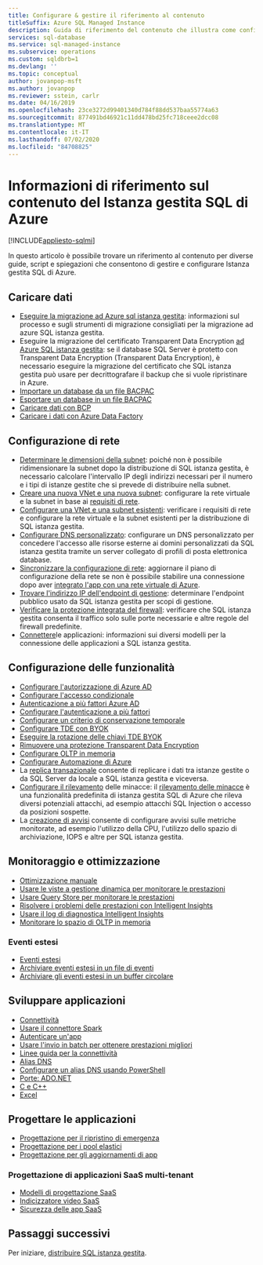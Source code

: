 ```yaml
---
title: Configurare & gestire il riferimento al contenuto
titleSuffix: Azure SQL Managed Instance
description: Guida di riferimento del contenuto che illustra come configurare e gestire Istanza gestita SQL di Azure.
services: sql-database
ms.service: sql-managed-instance
ms.subservice: operations
ms.custom: sqldbrb=1
ms.devlang: ''
ms.topic: conceptual
author: jovanpop-msft
ms.author: jovanpop
ms.reviewer: sstein, carlr
ms.date: 04/16/2019
ms.openlocfilehash: 23ce3272d99401340d784f88dd537baa55774a63
ms.sourcegitcommit: 877491bd46921c11dd478bd25fc718ceee2dcc08
ms.translationtype: MT
ms.contentlocale: it-IT
ms.lasthandoff: 07/02/2020
ms.locfileid: "84708825"
---
```

# <a name="azure-sql-managed-instance-content-reference"></a>Informazioni di riferimento sul contenuto del Istanza gestita SQL di Azure
[!INCLUDE[appliesto-sqlmi](../includes/appliesto-sqlmi.md)]

In questo articolo è possibile trovare un riferimento al contenuto per diverse guide, script e spiegazioni che consentono di gestire e configurare Istanza gestita SQL di Azure.

## <a name="load-data"></a>Caricare dati

- [Eseguire la migrazione ad Azure sql istanza gestita](migrate-to-instance-from-sql-server.md): informazioni sul processo e sugli strumenti di migrazione consigliati per la migrazione ad azure SQL istanza gestita.
- Eseguire la migrazione del certificato Transparent Data Encryption [ad Azure SQL istanza gestita](tde-certificate-migrate.md): se il database SQL Server è protetto con Transparent Data Encryption (Transparent Data Encryption), è necessario eseguire la migrazione del certificato che SQL istanza gestita può usare per decrittografare il backup che si vuole ripristinare in Azure.
- [Importare un database da un file BACPAC](../database/database-import.md)
- [Esportare un database in un file BACPAC](../database/database-export.md)
- [Caricare dati con BCP](../load-from-csv-with-bcp.md)
- [Caricare i dati con Azure Data Factory](../../data-factory/connector-azure-sql-database.md?toc=/azure/sql-database/toc.json)

## <a name="network-configuration"></a>Configurazione di rete

- [Determinare le dimensioni della subnet](vnet-subnet-determine-size.md): poiché non è possibile ridimensionare la subnet dopo la distribuzione di SQL istanza gestita, è necessario calcolare l'intervallo IP degli indirizzi necessari per il numero e i tipi di istanze gestite che si prevede di distribuire nella subnet. 
- [Creare una nuova VNet e una nuova subnet](virtual-network-subnet-create-arm-template.md): configurare la rete virtuale e la subnet in base ai [requisiti di rete](connectivity-architecture-overview.md#network-requirements). 
- [Configurare una VNet e una subnet esistenti](vnet-existing-add-subnet.md): verificare i requisiti di rete e configurare la rete virtuale e la subnet esistenti per la distribuzione di SQL istanza gestita. 
- [Configurare DNS personalizzato](custom-dns-configure.md): configurare un DNS personalizzato per concedere l'accesso alle risorse esterne ai domini personalizzati da SQL istanza gestita tramite un server collegato di profili di posta elettronica database. 
- [Sincronizzare la configurazione di rete](azure-app-sync-network-configuration.md): aggiornare il piano di configurazione della rete se non è possibile stabilire una connessione dopo aver [integrato l'app con una rete virtuale di Azure](../../app-service/web-sites-integrate-with-vnet.md).
- [Trovare l'indirizzo IP dell'endpoint di gestione](management-endpoint-find-ip-address.md): determinare l'endpoint pubblico usato da SQL istanza gestita per scopi di gestione. 
- [Verificare la protezione integrata del firewall](management-endpoint-verify-built-in-firewall.md): verificare che SQL istanza gestita consenta il traffico solo sulle porte necessarie e altre regole del firewall predefinite. 
- [Connettere](connect-application-instance.md)le applicazioni: informazioni sui diversi modelli per la connessione delle applicazioni a SQL istanza gestita.

## <a name="feature-configuration"></a>Configurazione delle funzionalità

- [Configurare l'autorizzazione di Azure AD](../database/authentication-aad-configure.md)
- [Configurare l'accesso condizionale](../database/conditional-access-configure.md)
- [Autenticazione a più fattori Azure AD](../database/authentication-mfa-ssms-overview.md)
- [Configurare l'autenticazione a più fattori](../database/authentication-mfa-ssms-configure.md)
- [Configurare un criterio di conservazione temporale](../database/temporal-tables-retention-policy.md)
- [Configurare TDE con BYOK](../database/transparent-data-encryption-byok-configure.md)
- [Eseguire la rotazione delle chiavi TDE BYOK](../database/transparent-data-encryption-byok-key-rotation.md)
- [Rimuovere una protezione Transparent Data Encryption](../database/transparent-data-encryption-byok-remove-tde-protector.md)
- [Configurare OLTP in memoria](../in-memory-oltp-configure.md)
- [Configurare Automazione di Azure](../database/automation-manage.md)
- La [replica transazionale](replication-between-two-instances-configure-tutorial.md) consente di replicare i dati tra istanze gestite o da SQL Server da locale a SQL istanza gestita e viceversa.
- [Configurare il rilevamento](threat-detection-configure.md) delle minacce: il [rilevamento delle minacce](../database/threat-detection-overview.md) è una funzionalità predefinita di istanza gestita SQL di Azure che rileva diversi potenziali attacchi, ad esempio attacchi SQL Injection o accesso da posizioni sospette. 
- La [creazione di avvisi](alerts-create.md) consente di configurare avvisi sulle metriche monitorate, ad esempio l'utilizzo della CPU, l'utilizzo dello spazio di archiviazione, IOPS e altre per SQL istanza gestita. 

## <a name="monitoring-and-tuning"></a>Monitoraggio e ottimizzazione

- [Ottimizzazione manuale](../database/performance-guidance.md)
- [Usare le viste a gestione dinamica per monitorare le prestazioni](../database/monitoring-with-dmvs.md)
- [Usare Query Store per monitorare le prestazioni](https://docs.microsoft.com/sql/relational-databases/performance/best-practice-with-the-query-store#Insight)
- [Risolvere i problemi delle prestazioni con Intelligent Insights](../database/intelligent-insights-troubleshoot-performance.md)
- [Usare il log di diagnostica Intelligent Insights](../database/intelligent-insights-use-diagnostics-log.md)
- [Monitorare lo spazio di OLTP in memoria](../in-memory-oltp-monitor-space.md)

### <a name="extended-events"></a>Eventi estesi

- [Eventi estesi](../database/xevent-db-diff-from-svr.md)
- [Archiviare eventi estesi in un file di eventi](../database/xevent-code-event-file.md)
- [Archiviare gli eventi estesi in un buffer circolare](../database/xevent-code-ring-buffer.md)

## <a name="develop-applications"></a>Sviluppare applicazioni

- [Connettività](../database/connect-query-content-reference-guide.md#libraries)
- [Usare il connettore Spark](../../cosmos-db/spark-connector.md)
- [Autenticare un'app](../database/application-authentication-get-client-id-keys.md)
- [Usare l'invio in batch per ottenere prestazioni migliori](../performance-improve-use-batching.md)
- [Linee guida per la connettività](../database/troubleshoot-common-connectivity-issues.md)
- [Alias DNS](../database/dns-alias-overview.md)
- [Configurare un alias DNS usando PowerShell](../database/dns-alias-powershell-create.md)
- [Porte: ADO.NET](../database/adonet-v12-develop-direct-route-ports.md)
- [C e C++](../database/develop-cplusplus-simple.md)
- [Excel](../database/connect-excel.md)

## <a name="design-applications"></a>Progettare le applicazioni

- [Progettazione per il ripristino di emergenza](../database/designing-cloud-solutions-for-disaster-recovery.md)
- [Progettazione per i pool elastici](../database/disaster-recovery-strategies-for-applications-with-elastic-pool.md)
- [Progettazione per gli aggiornamenti di app](../database/manage-application-rolling-upgrade.md)

### <a name="design-multi-tenant-saas-applications"></a>Progettazione di applicazioni SaaS multi-tenant

- [Modelli di progettazione SaaS](../database/saas-tenancy-app-design-patterns.md)
- [Indicizzatore video SaaS](../database/saas-tenancy-video-index-wingtip-brk3120-20171011.md)
- [Sicurezza delle app SaaS](../database/saas-tenancy-elastic-tools-multi-tenant-row-level-security.md)



## <a name="next-steps"></a>Passaggi successivi

Per iniziare, [distribuire SQL istanza gestita](instance-create-quickstart.md).
